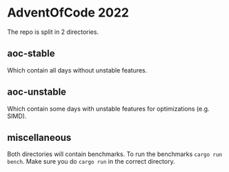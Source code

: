 # AdventOfCode 2022
The repo is split in 2 directories.

## aoc-stable
Which contain all days without unstable features.

## aoc-unstable
Which contain some days with unstable features for optimizations (e.g. SIMD).

## miscellaneous
Both directories will contain benchmarks. To run the benchmarks ```cargo run bench```. Make sure you do ```cargo run``` in the correct directory.